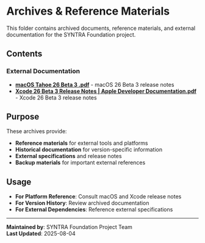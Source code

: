# Archives & Reference Materials

This folder contains archived documents, reference materials, and external documentation for the SYNTRA Foundation project.

## Contents

### External Documentation
- **[macOS Tahoe 26 Beta 3 .pdf](macOS%20Tahoe%2026%20Beta%203%20.pdf)** - macOS 26 Beta 3 release notes
- **[Xcode 26 Beta 3 Release Notes | Apple Developer Documentation.pdf](Xcode%2026%20Beta%203%20Release%20Notes%20%7C%20Apple%20Developer%20Documentation.pdf)** - Xcode 26 Beta 3 release notes

## Purpose

These archives provide:
- **Reference materials** for external tools and platforms
- **Historical documentation** for version-specific information
- **External specifications** and release notes
- **Backup materials** for important external references

## Usage

- **For Platform Reference**: Consult macOS and Xcode release notes
- **For Version History**: Review archived documentation
- **For External Dependencies**: Reference external specifications

---

**Maintained by**: SYNTRA Foundation Project Team  
**Last Updated**: 2025-08-04 